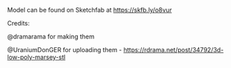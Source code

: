 Model can be found on Sketchfab at https://skfb.ly/o8vur

Credits: 

@dramarama for making them

@UraniumDonGER for uploading them - https://rdrama.net/post/34792/3d-low-poly-marsey-stl

